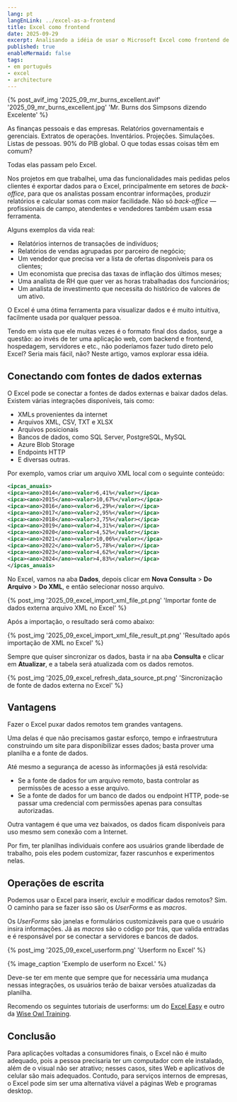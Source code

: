 ```yaml
---
lang: pt
langEnLink: ../excel-as-a-frontend
title: Excel como frontend
date: 2025-09-29
excerpt: Analisando a idéia de usar o Microsoft Excel como frontend de um sistema.
published: true
enableMermaid: false
tags:
- em português
- excel
- architecture
---
```


{% post_avif_img '2025_09_mr_burns_excellent.avif' '2025_09_mr_burns_excellent.jpg' 'Mr. Burns dos Simpsons dizendo Excelente' %}

As finanças pessoais e das empresas. Relatórios governamentais e gerenciais. Extratos de operações. Inventários. Projeções. Simulações. Listas de pessoas. 90% do PIB global. O que todas essas coisas têm em comum?

Todas elas passam pelo Excel.

Nos projetos em que trabalhei, uma das funcionalidades mais pedidas pelos clientes é exportar dados para o Excel, principalmente em setores de *back-office*, para que os analistas possam encontrar informações, produzir relatórios e calcular somas com maior facilidade. Não só *back-office* — profissionais de campo, atendentes e vendedores também usam essa ferramenta.

Alguns exemplos da vida real:

- Relatórios internos de transações de indivíduos;
- Relatórios de vendas agrupadas por parceiro de negócio;
- Um vendedor que precisa ver a lista de ofertas disponíveis para os clientes;
- Um economista que precisa das taxas de inflação dos últimos meses;
- Uma analista de RH que quer ver as horas trabalhadas dos funcionários;
- Um analista de investimento que necessita do histórico de valores de um ativo.

O Excel é uma ótima ferramenta para visualizar dados e é muito intuitiva, facilmente usada por qualquer pessoa.

Tendo em vista que ele muitas vezes é o formato final dos dados, surge a questão: ao invés de ter uma aplicação web, com backend e frontend, hospedagem, servidores e etc., não poderíamos fazer tudo direto pelo Excel? Seria mais fácil, não? Neste artigo, vamos explorar essa idéia.

## Conectando com fontes de dados externas

O Excel pode se conectar a fontes de dados externas e baixar dados delas. Existem várias integrações disponíveis, tais como:

- XMLs provenientes da internet
- Arquivos XML, CSV, TXT e XLSX
- Arquivos posicionais
- Bancos de dados, como SQL Server, PostgreSQL, MySQL
- Azure Blob Storage
- Endpoints HTTP
- E diversas outras.

Por exemplo, vamos criar um arquivo XML local com o seguinte conteúdo:

```xml
<ipcas_anuais>
<ipca><ano>2014</ano><valor>6,41%</valor></ipca>
<ipca><ano>2015</ano><valor>10,67%</valor></ipca>
<ipca><ano>2016</ano><valor>6,29%</valor></ipca>
<ipca><ano>2017</ano><valor>2,95%</valor></ipca>
<ipca><ano>2018</ano><valor>3,75%</valor></ipca>
<ipca><ano>2019</ano><valor>4,31%</valor></ipca>
<ipca><ano>2020</ano><valor>4,52%</valor></ipca>
<ipca><ano>2021</ano><valor>10,06%</valor></ipca>
<ipca><ano>2022</ano><valor>5,78%</valor></ipca>
<ipca><ano>2023</ano><valor>4,62%</valor></ipca>
<ipca><ano>2024</ano><valor>4,83%</valor></ipca>
</ipcas_anuais>
```

No Excel, vamos na aba **Dados**, depois clicar em **Nova Consulta** > **Do Arquivo** > **Do XML**, e então selecionar nosso arquivo.

{% post_img '2025_09_excel_import_xml_file_pt.png' 'Importar fonte de dados externa arquivo XML no Excel' %}

Após a importação, o resultado será como abaixo:

{% post_img '2025_09_excel_import_xml_file_result_pt.png' 'Resultado após importação de XML no Excel' %}

Sempre que quiser sincronizar os dados, basta ir na aba **Consulta** e clicar em **Atualizar**, e a tabela será atualizada com os dados remotos.

{% post_img '2025_09_excel_refresh_data_source_pt.png' 'Sincronização de fonte de dados externa no Excel' %}

## Vantagens

Fazer o Excel puxar dados remotos tem grandes vantagens.

Uma delas é que não precisamos gastar esforço, tempo e infraestrutura construindo um site para disponibilizar esses dados; basta prover uma planilha e a fonte de dados.

Até mesmo a segurança de acesso às informações já está resolvida:

- Se a fonte de dados for um arquivo remoto, basta controlar as permissões de acesso a esse arquivo.
- Se a fonte de dados for um banco de dados ou endpoint HTTP, pode-se passar uma credencial com permissões apenas para consultas autorizadas.

Outra vantagem é que uma vez baixados, os dados ficam disponíveis para uso mesmo sem conexão com a Internet.

Por fim, ter planilhas individuais confere aos usuários grande liberdade de trabalho, pois eles podem customizar, fazer rascunhos e experimentos nelas.

## Operações de escrita

Podemos usar o Excel para inserir, excluir e modificar dados remotos? Sim. O caminho para se fazer isso são os *UserForms* e as *macros*.

Os *UserForms* são janelas e formulários customizáveis para que o usuário insira informações. Já as *macros* são o código por trás, que valida entradas e é responsável por se conectar a servidores e bancos de dados.

{% post_img '2025_09_excel_userform.png' 'Userform no Excel' %}

{% image_caption 'Exemplo de userform no Excel.' %}

Deve-se ter em mente que sempre que for necessária uma mudança nessas integrações, os usuários terão de baixar versões atualizadas da planilha.

Recomendo os seguintes tutoriais de userforms: um do [Excel Easy](https://www.excel-easy.com/vba/userform.html) e outro da [Wise Owl Training](https://www.wiseowl.co.uk/vba-macros/guides/user-forms/vba-userform/).

## Conclusão

Para aplicações voltadas a consumidores finais, o Excel não é muito adequado, pois a pessoa precisaria ter um computador com ele instalado, além de o visual não ser atrativo; nesses casos, sites Web e aplicativos de celular são mais adequados. Contudo, para serviços internos de empresas, o Excel pode sim ser uma alternativa viável a páginas Web e programas desktop.
